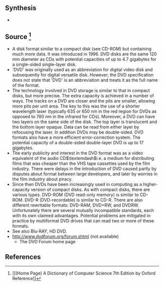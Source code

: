 ## Synthesis
- 
## Source [^1]
- A disk format similar to a compact disk (see CD-ROM) but containing much more data. It was introduced in 1996. DVD disks are the same 120 mm diameter as CDs with potential capacities of up to 4.7 gigabytes for a single-sided single-layer disk.
- 'DVD' was originally used as an abbreviation for digital video disk and subsequently for digital versatile disk. However, the DVD specification does not state that 'DVD' is an abbreviation and treats it as the full name of the format.
- The technology involved in DVD storage is similar to that in compact disks, but more precise. The extra capacity is achieved in a number of ways. The tracks on a DVD are closer and the pits are smaller, allowing more pits per unit area. The key to this was the use of a shorter wavelength laser (typically 635 or 650 nm in the red region for DVDs as opposed to 780 nm in the infrared for CDs). Moreover, a DVD can have two layers on the same side of the disk. The top layer is translucent and the bottom layer opaque. Data can be read from either layer by refocusing the laser. In addition DVDs may be double-sided. DVD formats also have a more efficient error-correction system. The potential capacity of a double-sided double-layer DVD is up to 17 gigabytes.
- The early publicity and interest in the DVD format was as a video equivalent of the audio CD$\textemdash$i.e. a medium for distributing films that was cheaper than the VHS tape cassettes used by the film industry. There were delays in the introduction of DVD caused partly by disputes about format between large developers, and later by worries in the film industry about piracy.
- Since then DVDs have been increasingly used in computing as a higher-capacity version of compact disks. As with compact disks, there are various types. DVD-ROM (DVD read-only memory) is similar to CD-ROM. DVD-R (DVD-recordable) is similar to CD-R. There are also different rewritable formats: DVD-RAM, DVD+RW, and DVDRW. Unfortunately there are several mutually incompatible standards, each with its own claimed advantages. Potential problems are mitigated in practice by multiformat DVD drives that can read two or more of these formats.
- See also Blu-RAY, HD DVD.
- http://www.dvdforum.org/forum.shtml (not available)
	- The DVD Forum home page
## References

[^1]: [[(Home Page) A Dictionary of Computer Science 7th Edition by Oxford Reference]]